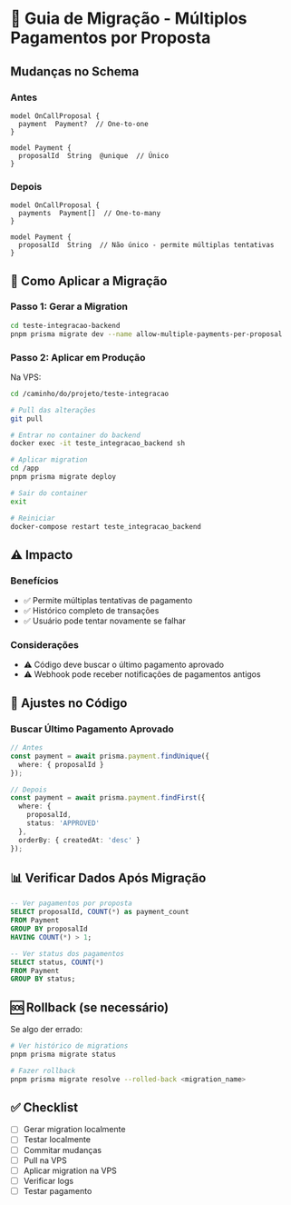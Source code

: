# 🔄 Guia de Migração - Múltiplos Pagamentos por Proposta

## Mudanças no Schema

### Antes
```prisma
model OnCallProposal {
  payment  Payment?  // One-to-one
}

model Payment {
  proposalId  String  @unique  // Único
}
```

### Depois
```prisma
model OnCallProposal {
  payments  Payment[]  // One-to-many
}

model Payment {
  proposalId  String  // Não único - permite múltiplas tentativas
}
```

## 🚀 Como Aplicar a Migração

### Passo 1: Gerar a Migration

```bash
cd teste-integracao-backend
pnpm prisma migrate dev --name allow-multiple-payments-per-proposal
```

### Passo 2: Aplicar em Produção

Na VPS:

```bash
cd /caminho/do/projeto/teste-integracao

# Pull das alterações
git pull

# Entrar no container do backend
docker exec -it teste_integracao_backend sh

# Aplicar migration
cd /app
pnpm prisma migrate deploy

# Sair do container
exit

# Reiniciar
docker-compose restart teste_integracao_backend
```

## ⚠️ Impacto

### Benefícios
- ✅ Permite múltiplas tentativas de pagamento
- ✅ Histórico completo de transações
- ✅ Usuário pode tentar novamente se falhar

### Considerações
- ⚠️ Código deve buscar o último pagamento aprovado
- ⚠️ Webhook pode receber notificações de pagamentos antigos

## 🔧 Ajustes no Código

### Buscar Último Pagamento Aprovado

```typescript
// Antes
const payment = await prisma.payment.findUnique({
  where: { proposalId }
});

// Depois
const payment = await prisma.payment.findFirst({
  where: { 
    proposalId,
    status: 'APPROVED'
  },
  orderBy: { createdAt: 'desc' }
});
```

## 📊 Verificar Dados Após Migração

```sql
-- Ver pagamentos por proposta
SELECT proposalId, COUNT(*) as payment_count
FROM Payment
GROUP BY proposalId
HAVING COUNT(*) > 1;

-- Ver status dos pagamentos
SELECT status, COUNT(*) 
FROM Payment 
GROUP BY status;
```

## 🆘 Rollback (se necessário)

Se algo der errado:

```bash
# Ver histórico de migrations
pnpm prisma migrate status

# Fazer rollback
pnpm prisma migrate resolve --rolled-back <migration_name>
```

## ✅ Checklist

- [ ] Gerar migration localmente
- [ ] Testar localmente
- [ ] Commitar mudanças
- [ ] Pull na VPS
- [ ] Aplicar migration na VPS
- [ ] Verificar logs
- [ ] Testar pagamento
